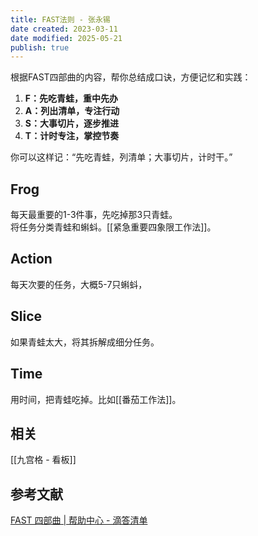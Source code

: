 ```yaml
---
title: FAST法则 - 张永锡
date created: 2023-03-11
date modified: 2025-05-21
publish: true
---
```

根据FAST四部曲的内容，帮你总结成口诀，方便记忆和实践：

1. **F：先吃青蛙，重中先办**
2. **A：列出清单，专注行动**
3. **S：大事切片，逐步推进**
4. **T：计时专注，掌控节奏**

你可以这样记：“先吃青蛙，列清单；大事切片，计时干。”

## Frog

每天最重要的1-3件事，先吃掉那3只青蛙。  
将任务分类青蛙和蝌蚪。[[紧急重要四象限工作法]]。

## Action

每天次要的任务，大概5-7只蝌蚪，

## Slice

如果青蛙太大，将其拆解成细分任务。

## Time

用时间，把青蛙吃掉。比如[[番茄工作法]]。

## 相关

[[九宫格 - 看板]]

## 参考文献

[FAST 四部曲 | 帮助中心 - 滴答清单](https://help.dida365.com/tasks/a/6194752031706578944/FAST%20%E5%9B%9B%E9%83%A8%E6%9B%B2)
